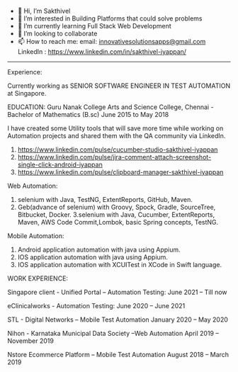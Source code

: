 - 👋 Hi, I’m Sakthivel
- 👀 I’m interested in Building Platforms that could solve problems
- 🌱 I’m currently learning Full Stack Web Development
- 💞️ I’m looking to collaborate
- 📫 How to reach me: 
 email:  innovativesolutionsapps@gmail.com
 LinkedIn : https://www.linkedin.com/in/sakthivel-iyappan/


------------------------------------------------------------------------------------------------------------------------------------------------------------------------

Experience:

Currently working as SENIOR SOFTWARE ENGINEER IN TEST AUTOMATION at Singapore. 
 
EDUCATION: 
Guru Nanak College Arts and Science College, Chennai - Bachelor of Mathematics (B.sc)
June 2015 to May 2018


I have created some Utility tools that will save more time while working on Automation projects and shared them with the QA community via LinkedIn. 

1. https://www.linkedin.com/pulse/cucumber-studio-sakthivel-iyappan
2. https://www.linkedin.com/pulse/jira-comment-attach-screenshot-single-click-android-iyappan
3. https://www.linkedin.com/pulse/clipboard-manager-sakthivel-iyappan


Web Automation:
1. selenium with Java, TestNG, ExtentReports, GitHub, Maven.
2. Geb(advance of selenium) with Groovy, Spock, Gradle, SourceTree, Bitbucket, Docker.
3.selenium with Java, Cucumber, ExtentReports, Maven, AWS Code Commit,Lombok, basic Spring concepts, TestNG.

Mobile Automation:
1. Android application automation with java using Appium.
2. IOS application automation with java using Appium.
3. IOS application automation with XCUITest in XCode in Swift language.

WORK EXPERIENCE: 

 Singapore client - Unified Portal – Automation Testing: 
June 2021 – Till now

eClinicalworks - Automation Testing:
June 2020 – June 2021

STL - Digital Networks – Mobile Test Automation
January 2020 – May 2020

Nihon - Karnataka Municipal Data Society –Web Automation
April 2019 – November 2019

Nstore Ecommerce Platform – Mobile Test Automation
August 2018 – March 2019
 
 

